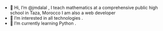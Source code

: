 - 👋 Hi, I’m @jmdalal , I teach mathematics at a comprehensive public high school in Taza, Morocco I am also a web developer
- 👀 I’m interested in all  technologies .
- 🌱 I’m currently learning Python . 
<!---
jmdalal/jmdalal is a ✨ special ✨ repository because its `README.md` (this file) appears on your GitHub profile.
You can click the Preview link to take a look at your changes.
--->
